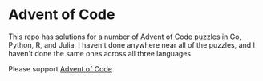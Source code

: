 # Advent of Code

This repo has solutions for a number of Advent of Code puzzles in Go, Python, R, and Julia. I haven't done anywhere near all of the puzzles, and I haven't done the same ones across all three languages.

Please support [Advent of Code](https://adventofcode.com).
